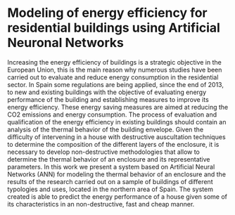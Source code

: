# Modeling of energy efficiency for residential buildings using Artificial Neuronal Networks
Increasing the energy efficiency of buildings is a strategic objective in the European Union, this is the main reason why numerous studies have been carried out to evaluate and reduce energy consumption in the residential sector. In Spain some regulations are being applied, since the end of 2013, to new and existing buildings with the objective of evaluating energy performance of the building and establishing measures to improve its energy efficiency. These energy saving measures are aimed at reducing the CO2 emissions and energy consumption. The process of evaluation and qualification of the energy efficiency in existing buildings should contain an analysis of the thermal behavior of the building envelope. Given the difficulty of intervening in a house with destructive auscultation techniques to determine the composition of the different layers of the enclosure, it is necessary to develop non-destructive methodologies that allow to determine the thermal behavior of an enclosure and its representative parameters. In this work we present a system based on Artificial Neural Networks (ANN) for modeling the thermal behavior of an enclosure and the results of the research carried out on a sample of buildings of different typologies and uses, located in the northern area of Spain. The system created is able to predict the energy performance of a house given some of its characteristics in an non-destructive, fast and cheap manner.
